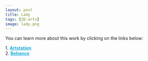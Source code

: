 ```yaml
---
layout: post 
title: Lady
tags: [2D-arts]
image: lady.png
---
```


<!--more-->

You can learn more about this work by clicking on the links below: <br/>

<div>
	1.
    <a href="https://www.artstation.com/artwork/rRYvBG" target="_blank" style="font-weight: bold; color: #1CAAD9;">Artstation</a><br/>
	2.
	<a href="https://www.behance.net/gallery/84999119/Lady" target="_blank" style="font-weight: bold; color: #1CAAD9;">Behance</a><br/>	
</div>
